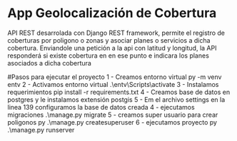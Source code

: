 # App Geolocalización de Cobertura

API REST desarrolada con Django REST framework, permite el registro de coberturas por poligono o zonas y asociar planes o servicios a dicha cobertura. Enviandole una petición a la api con latitud y longitud, la API responderá si existe cobertura en en ese punto e indicara los planes asociados a dicha cobertura 



#Pasos para ejecutar el proyecto
1 - Creamos entorno virtual py -m venv entv
2 - Activamos entorno virtual .\entv\Scripts\activate
3 - Instalamos requerimientos pip install -r requirements.txt
4 - Creamos base de datos en postgres y le instalamos extensión postgis
5 - Em el archivo settings en la linea 139 configuramos la base de datos creada
4 - ejecutamos migraciones .\manage.py migrate 
5 - creamos super usuario para crear poligonos py .\manage.py createsuperuser
6 - ejecutamos proyecto py .\manage.py runserver
